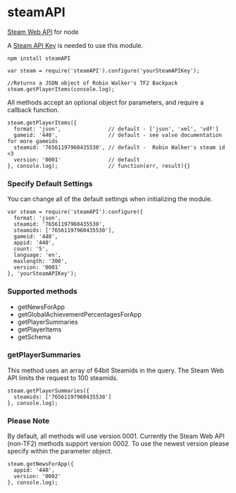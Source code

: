 steamAPI
====================

[Steam Web API](http://steamcommunity.com/dev) for node

A [Steam API Key](http://steamcommunity.com/dev/apikey) is needed to use this module.

    npm install steamAPI

    var steam = require('steamAPI').configure('yourSteamAPIKey');
    
    //Returns a JSON object of Robin Walker's TF2 Backpack
    steam.getPlayerItems(console.log); 

All methods accept an optional object for parameters, and require a callback function.

    steam.getPlayerItems({
      format: 'json',               // default - ['json', 'xml', 'vdf']
      gameid: '440',                // default - see valve documentation for more gameids
      steamid: '76561197960435530', // default -  Robin Walker's steam id <3
      version: '0001'               // default
    }, console.log);                // function(err, result){}

### Specify Default Settings
You can change all of the default settings when initializing the module.

    var steam = require('steamAPI').configure({
      format: 'json',
      steamid: '76561197960435530',
      steamids: ['76561197960435530'],
      gameid: '440',
      appid: '440',
      count: '5',
      language: 'en',
      maxlength: '300',
      version: '0001'
    }, 'yourSteamAPIKey');

### Supported methods
*   getNewsForApp
*   getGlobalAchievementPercentagesForApp
*   getPlayerSummaries
*   getPlayerItems
*   getSchema

### getPlayerSummaries
This method uses an array of 64bit Steamids in the query. The Steam Web API limits the request to 100 steamids.

    steam.getPlayerSummaries({
      steamids: ['76561197960435530']
    }, console.log);

### Please Note
By default, all methods will use version 0001. Currently the Steam Web API (non-TF2) methods support version 0002. To use the newest version please specify within the parameter object.

    steam.getNewsForApp({
      appid: '440',
      version: '0002'
    }, console.log);
